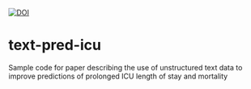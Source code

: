 

[![DOI](https://zenodo.org/badge/97029369.svg)](https://zenodo.org/badge/latestdoi/97029369)

# text-pred-icu
Sample code for paper describing the use of unstructured text data to improve predictions of prolonged ICU length of stay and mortality
